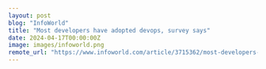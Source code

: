 ```yaml
---
layout: post
blog: "InfoWorld"
title: "Most developers have adopted devops, survey says"
date: 2024-04-17T00:00:00Z
image: images/infoworld.png
remote_url: "https://www.infoworld.com/article/3715362/most-developers-have-adopted-devops-survey-says.html#tk.rss_applicationdevelopment"
---
```

